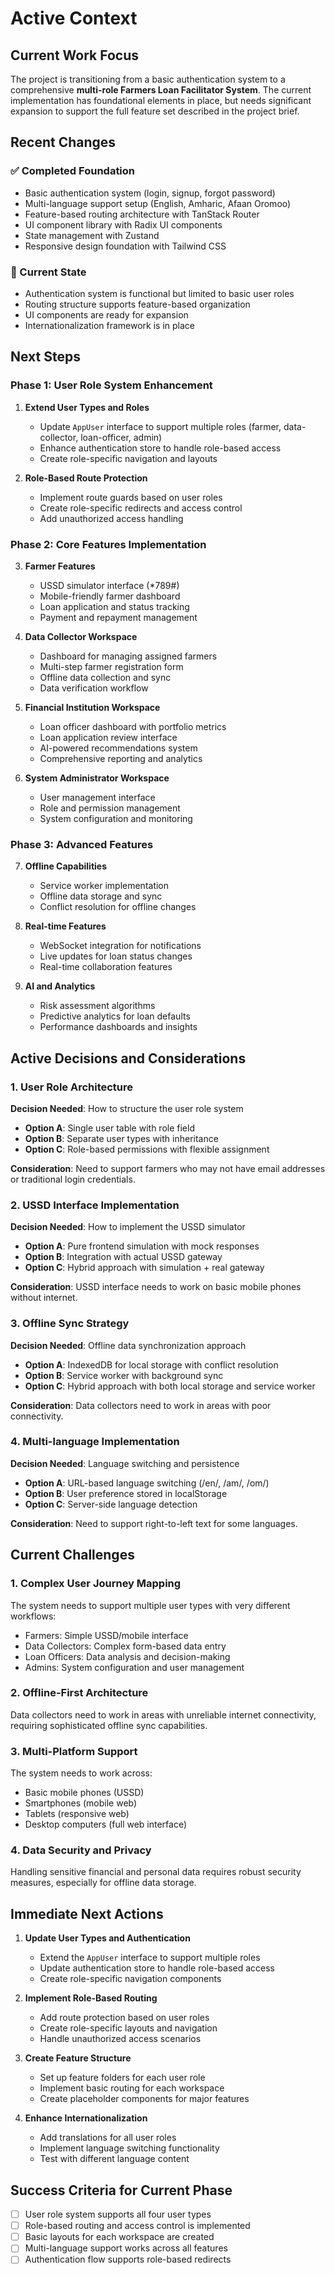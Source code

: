 # Active Context

## Current Work Focus

The project is transitioning from a basic authentication system to a comprehensive **multi-role Farmers Loan Facilitator System**. The current implementation has foundational elements in place, but needs significant expansion to support the full feature set described in the project brief.

## Recent Changes

### ✅ Completed Foundation
- Basic authentication system (login, signup, forgot password)
- Multi-language support setup (English, Amharic, Afaan Oromoo)
- Feature-based routing architecture with TanStack Router
- UI component library with Radix UI components
- State management with Zustand
- Responsive design foundation with Tailwind CSS

### 🔄 Current State
- Authentication system is functional but limited to basic user roles
- Routing structure supports feature-based organization
- UI components are ready for expansion
- Internationalization framework is in place

## Next Steps

### Phase 1: User Role System Enhancement
1. **Extend User Types and Roles**
   - Update `AppUser` interface to support multiple roles (farmer, data-collector, loan-officer, admin)
   - Enhance authentication store to handle role-based access
   - Create role-specific navigation and layouts

2. **Role-Based Route Protection**
   - Implement route guards based on user roles
   - Create role-specific redirects and access control
   - Add unauthorized access handling

### Phase 2: Core Features Implementation
3. **Farmer Features**
   - USSD simulator interface (*789#)
   - Mobile-friendly farmer dashboard
   - Loan application and status tracking
   - Payment and repayment management

4. **Data Collector Workspace**
   - Dashboard for managing assigned farmers
   - Multi-step farmer registration form
   - Offline data collection and sync
   - Data verification workflow

5. **Financial Institution Workspace**
   - Loan officer dashboard with portfolio metrics
   - Loan application review interface
   - AI-powered recommendations system
   - Comprehensive reporting and analytics

6. **System Administrator Workspace**
   - User management interface
   - Role and permission management
   - System configuration and monitoring

### Phase 3: Advanced Features
7. **Offline Capabilities**
   - Service worker implementation
   - Offline data storage and sync
   - Conflict resolution for offline changes

8. **Real-time Features**
   - WebSocket integration for notifications
   - Live updates for loan status changes
   - Real-time collaboration features

9. **AI and Analytics**
   - Risk assessment algorithms
   - Predictive analytics for loan defaults
   - Performance dashboards and insights

## Active Decisions and Considerations

### 1. User Role Architecture
**Decision Needed**: How to structure the user role system
- **Option A**: Single user table with role field
- **Option B**: Separate user types with inheritance
- **Option C**: Role-based permissions with flexible assignment

**Consideration**: Need to support farmers who may not have email addresses or traditional login credentials.

### 2. USSD Interface Implementation
**Decision Needed**: How to implement the USSD simulator
- **Option A**: Pure frontend simulation with mock responses
- **Option B**: Integration with actual USSD gateway
- **Option C**: Hybrid approach with simulation + real gateway

**Consideration**: USSD interface needs to work on basic mobile phones without internet.

### 3. Offline Sync Strategy
**Decision Needed**: Offline data synchronization approach
- **Option A**: IndexedDB for local storage with conflict resolution
- **Option B**: Service worker with background sync
- **Option C**: Hybrid approach with both local storage and service worker

**Consideration**: Data collectors need to work in areas with poor connectivity.

### 4. Multi-language Implementation
**Decision Needed**: Language switching and persistence
- **Option A**: URL-based language switching (/en/, /am/, /om/)
- **Option B**: User preference stored in localStorage
- **Option C**: Server-side language detection

**Consideration**: Need to support right-to-left text for some languages.

## Current Challenges

### 1. Complex User Journey Mapping
The system needs to support multiple user types with very different workflows:
- Farmers: Simple USSD/mobile interface
- Data Collectors: Complex form-based data entry
- Loan Officers: Data analysis and decision-making
- Admins: System configuration and user management

### 2. Offline-First Architecture
Data collectors need to work in areas with unreliable internet connectivity, requiring sophisticated offline sync capabilities.

### 3. Multi-Platform Support
The system needs to work across:
- Basic mobile phones (USSD)
- Smartphones (mobile web)
- Tablets (responsive web)
- Desktop computers (full web interface)

### 4. Data Security and Privacy
Handling sensitive financial and personal data requires robust security measures, especially for offline data storage.

## Immediate Next Actions

1. **Update User Types and Authentication**
   - Extend the `AppUser` interface to support multiple roles
   - Update authentication store to handle role-based access
   - Create role-specific navigation components

2. **Implement Role-Based Routing**
   - Add route protection based on user roles
   - Create role-specific layouts and navigation
   - Handle unauthorized access scenarios

3. **Create Feature Structure**
   - Set up feature folders for each user role
   - Implement basic routing for each workspace
   - Create placeholder components for major features

4. **Enhance Internationalization**
   - Add translations for all user roles
   - Implement language switching functionality
   - Test with different language content

## Success Criteria for Current Phase

- [ ] User role system supports all four user types
- [ ] Role-based routing and access control is implemented
- [ ] Basic layouts for each workspace are created
- [ ] Multi-language support works across all features
- [ ] Authentication flow supports role-based redirects
